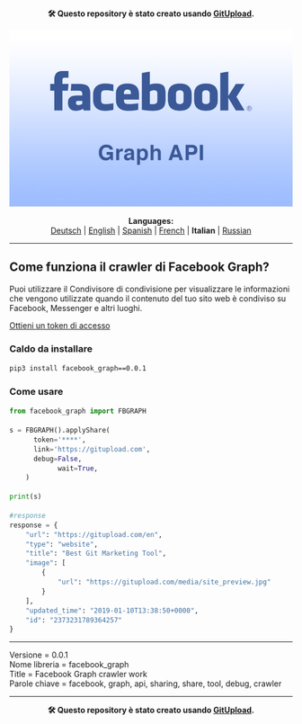 <p align="center"><b>🛠️ Questo repository è stato creato usando <a href="https://gitupload.com">GitUpload</a>.</b></p>
<p align="center"><a href="https://gitupload.com"><img src="https://github.com/markolofsen/facebook_graph//blob/master/.banners/banner_it.jpg?raw=1" /></a></p>
<p align="center"><b>Languages:</b><br /><a href="https://github.com/markolofsen/facebook_graph/blob/master/README_de.md">Deutsch</a> | <a href="https://github.com/markolofsen/facebook_graph/blob/master/README.md">English</a> | <a href="https://github.com/markolofsen/facebook_graph/blob/master/README_es.md">Spanish</a> | <a href="https://github.com/markolofsen/facebook_graph/blob/master/README_fr.md">French</a> | <b>Italian</b> | <a href="https://github.com/markolofsen/facebook_graph/blob/master/README_ru.md">Russian</a></p>

---

## Come funziona il crawler di Facebook Graph?
Puoi utilizzare il Condivisore di condivisione per visualizzare le informazioni che vengono utilizzate quando il contenuto del tuo sito web è condiviso su Facebook, Messenger e altri luoghi.


<a href="https://developers.facebook.com/tools/debug/accesstoken/">Ottieni un token di accesso</a>


### Caldo da installare

```sh
pip3 install facebook_graph==0.0.1
```


### Come usare

```python
from facebook_graph import FBGRAPH

s = FBGRAPH().applyShare(
      token='****',
      link='https://gitupload.com',
      debug=False,
			wait=True,
    )

print(s)

#response
response = {
    "url": "https://gitupload.com/en",
    "type": "website",
    "title": "Best Git Marketing Tool",
    "image": [
        {
            "url": "https://gitupload.com/media/site_preview.jpg"
        }
    ],
    "updated_time": "2019-01-10T13:38:50+0000",
    "id": "2373231789364257"
}


```


<hr />


Versione = 0.0.1 <br />
Nome libreria = facebook_graph <br />
Title = Facebook Graph crawler work <br />
Parole chiave = facebook,  graph,  api,  sharing,  share,  tool,  debug,  crawler <br />


---

<p align="center"><b>🛠️ Questo repository è stato creato usando <a href="https://gitupload.com">GitUpload</a>.</b></p>